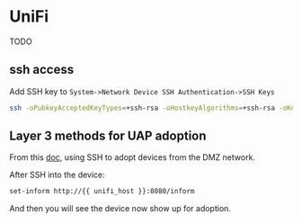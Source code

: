 # UniFi

TODO

## ssh access

Add SSH key to `System->Network Device SSH Authentication->SSH Keys`

```bash
ssh -oPubkeyAcceptedKeyTypes=+ssh-rsa -oHostkeyAlgorithms=+ssh-rsa -oKexAlgorithms=+diffie-hellman-group1-sha1 pando85@{{ hostname }}
```

## Layer 3 methods for UAP adoption

From this [doc][layer_3_adoption], using SSH to adopt devices from the DMZ network.

After SSH into the device:

```bash
set-inform http://{{ unifi_host }}:8080/inform
```

And then you will see the device now show up for adoption.

[layer_3_adoption]: https://help.ui.com/hc/en-us/articles/204909754-UniFi-Layer-3-methods-for-UAP-adoption-and-management
